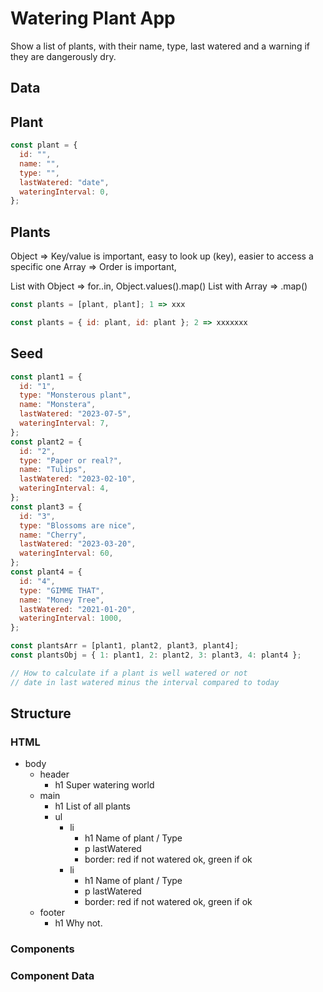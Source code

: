 # Watering Plant App

Show a list of plants, with their name, type, last watered and a warning if they are dangerously dry.

## Data

## Plant

```jsx
const plant = {
  id: "",
  name: "",
  type: "",
  lastWatered: "date",
  wateringInterval: 0,
};
```

## Plants

Object => Key/value is important, easy to look up (key), easier to access a specific one
Array => Order is important,

List with Object => for..in, Object.values().map()
List with Array => .map()

```jsx
const plants = [plant, plant]; 1 => xxx

const plants = { id: plant, id: plant }; 2 => xxxxxxx
```

## Seed

```jsx
const plant1 = {
  id: "1",
  type: "Monsterous plant",
  name: "Monstera",
  lastWatered: "2023-07-5",
  wateringInterval: 7,
};
const plant2 = {
  id: "2",
  type: "Paper or real?",
  name: "Tulips",
  lastWatered: "2023-02-10",
  wateringInterval: 4,
};
const plant3 = {
  id: "3",
  type: "Blossoms are nice",
  name: "Cherry",
  lastWatered: "2023-03-20",
  wateringInterval: 60,
};
const plant4 = {
  id: "4",
  type: "GIMME THAT",
  name: "Money Tree",
  lastWatered: "2021-01-20",
  wateringInterval: 1000,
};

const plantsArr = [plant1, plant2, plant3, plant4];
const plantsObj = { 1: plant1, 2: plant2, 3: plant3, 4: plant4 };

// How to calculate if a plant is well watered or not
// date in last watered minus the interval compared to today
```

## Structure

### HTML

- body
  - header
    - h1 Super watering world
  - main
    - h1 List of all plants
    - ul
      - li
        - h1 Name of plant / Type
        - p lastWatered
        - border: red if not watered ok, green if ok
      - li
        - h1 Name of plant / Type
        - p lastWatered
        - border: red if not watered ok, green if ok
  - footer
    - h1 Why not.

### Components

### Component Data
